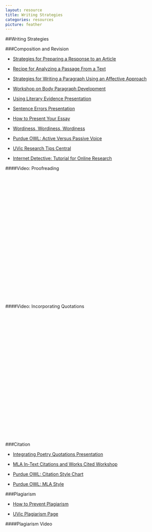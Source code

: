 ```yaml
---
layout: resource
title: Writing Strategies
categories: resources
picture: feather
---
```


##Writing Strategies <span class="arrowh2"></span>

###Composition and Revision <span class="arrowh3"></span>

* [Strategies for Preparing a Response to an Article](http://docs.google.com/viewer?url=https://github.com/axchristie/test/blob/gh-pages/assets/docs/writing_strategies/response_to_an_article.pdf?raw=true)

* [Recipe for Analyzing a Passage From a Text](http://docs.google.com/viewer?url=https://github.com/axchristie/test/blob/gh-pages/assets/docs/writing_strategies/Recipe_for_analyzing.doc)

* [Strategies for Writing a Paragraph Using an Affective Approach](http://docs.google.com/viewer?url=https://github.com/axchristie/test/blob/gh-pages/assets/docs/writing_strategies/affect.pdf?raw=true)

* [Workshop on Body Paragraph Development](http://docs.google.com/viewer?url=https://github.com/axchristie/test/blob/gh-pages/assets/docs/writing_strategies/workshop_body_paragraph_development.pdf?raw=true)

* [Using Literary Evidence Presentation](http://docs.google.com/viewer?url=https://github.com/axchristie/test/blob/gh-pages/assets/docs/writing_strategies/literary_evidence.pptx?raw=true)

* [Sentence Errors Presentation](http://docs.google.com/viewer?url=https://github.com/axchristie/test/blob/gh-pages/assets/docs/writing_strategies/146SentenceErrorstoPost.pptx?raw=true)

* [How to Present Your Essay](http://docs.google.com/viewer?url=https://github.com/axchristie/test/blob/gh-pages/assets/docs/writing_strategies/essaypresentation.doc?raw=true)

* [Wordiness, Wordiness, Wordiness](http://web.uvic.ca/~gkblank/wordiness.html)

* [Purdue OWL: Active Versus Passive Voice](http://owl.english.purdue.edu/owl/resource/539/02/)

* [UVic Research Tips Central](http://library.uvic.ca/instruction/research/index.html)

* [Internet Detective: Tutorial for Online Research](http://www.vtstutorials.ac.uk/detective/index.html)

####Video: Proofreading <span class="arrowh4"></span>

<object width="480" height="385"><param name="movie" value="http://www.youtube.com/v/OonDPGwAyfQ&amp;hl=en_US&amp;fs=1"></param><param name="allowFullScreen" value="true"></param><param name="allowscriptaccess" value="always"></param><embed src="http://www.youtube.com/v/OonDPGwAyfQ&amp;hl=en_US&amp;fs=1" type="application/x-shockwave-flash" allowscriptaccess="always" allowfullscreen="true" width="480" height="385"></embed></object>

####Video: Incorporating Quotations <span class="arrowh4"></span>

<object width="480" height="385"><param name="movie" value="http://www.youtube.com/v/pe9tV6gVfdM&amp;hl=en_US&amp;fs=1"></param><param name="allowFullScreen" value="true"></param><param name="allowscriptaccess" value="always"></param><embed src="http://www.youtube.com/v/pe9tV6gVfdM&amp;hl=en_US&amp;fs=1" type="application/x-shockwave-flash" allowscriptaccess="always" allowfullscreen="true" width="480" height="385"></embed></object>

###Citation <span class="arrowh3"></span>

* [Integrating Poetry Quotations Presentation](http://docs.google.com/viewer?url=https://github.com/axchristie/test/blob/gh-pages/assets/docs/writing_strategies/integrating_poetry.pptx?raw=true)

* [MLA In-Text Citations and Works Cited Workshop](http://docs.google.com/viewer?url=https://github.com/axchristie/test/blob/gh-pages/assets/docs/writing_strategies/workshop_MLA_documentation.pdf)

* [Purdue OWL: Citation Style Chart](http://owl.english.purdue.edu/owl/resource/949/01/)

* [Purdue OWL: MLA Style](http://owl.english.purdue.edu/owl/resource/747/01/)

###Plagiarism <span class="arrowh3"></span>

* [How to Prevent Plagiarism](http://docs.google.com/viewer?url=https://github.com/axchristie/test/blob/gh-pages/assets/docs/writing_strategies/Avoiding_Plagiarism_allan_mitchell.doc?raw=true)

* [UVic Plagiarism Page](http://library.uvic.ca/instruction/cite/plagiarism.html)

####Plagiarism Video <span class="arrowh4"></span>

<object width="480" height="385"><param name="movie" value="http://www.youtube.com/v/VnTPv9PtOoo&amp;hl=en_US&amp;fs=1"></param><param name="allowFullScreen" value="true"></param><param name="allowscriptaccess" value="always"></param><embed src="http://www.youtube.com/v/VnTPv9PtOoo&amp;hl=en_US&amp;fs=1" type="application/x-shockwave-flash" allowscriptaccess="always" allowfullscreen="true" width="480" height="385"></embed></object>